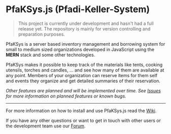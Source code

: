 # PfaKSys.js (**Pfa**di-**K**eller-**S**ystem)

> This project is currently under development and hasn't had a full release yet. The repository is mainly for version controlling and preparation purposes.

PfaKSys is a server based inventory management and borrowing system for small to medium sized organizations developed in JavaScript using the **MERN** stack and some other technologies.

PfaKSys makes it possible to keep track of the materials like tents, cooking utensils, torches and candles, ... and see how many of them are available at any point. Members of your organization can reserve items for them self and events they organize and get detailed summaries of their reservation.

*Other features are planned and will be implemented over time. See* [*Issues*](https://github.com/Nuhser/PfaKSys.js/issues) *for more information on planned features or known bugs.*

----

For more information on how to install and use PfaKSys.js read the [Wiki](https://github.com/Nuhser/PfaKSys.js/wiki).

If you have any other questions or want to get in touch with other users or the development team use our [Forum](https://github.com/Nuhser/PfaKSys.js/discussions).
